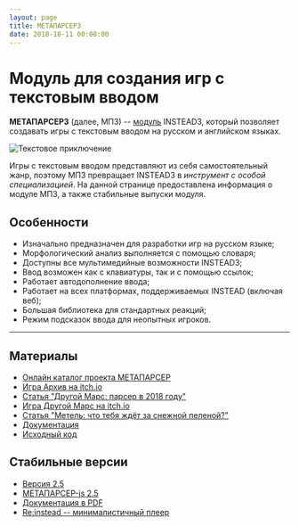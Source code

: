 ```yaml
---
layout: page
title: МЕТАПАРСЕР3
date: 2018-10-11 00:00:00
---
```


# Модуль для создания игр с текстовым вводом

__МЕТАПАРСЕР3__ (далее, МП3) -- [модуль](https://github.com/instead-hub/metaparser) INSTEAD3, который позволяет
создавать игры с текстовым вводом на русском и английском языках.

![Текстовое приключение](/screenshots/mars.png)

Игры с текстовым вводом представляют из себя самостоятельный жанр,
поэтому МП3 превращает INSTEAD3 в _инструмент с особой
специализацией_. На данной странице предоставлена информация о модуле МП3,
а также стабильные выпуски модуля.

## Особенности

- Изначально предназначен для разработки игр на русском языке;
- Морфологический анализ выполняется с помощью словаря;
- Доступны все мультимедийные возможности INSTEAD3;
- Ввод возможен как c клавиатуры, так и с помощью ссылок;
- Работает автодополнение ввода;
- Работает на всех платформах, поддерживаемых INSTEAD (включая веб);
- Большая библиотека для стандартных реакций;
- Режим подсказок ввода для неопытных игроков.

- - -

## Материалы

- [Онлайн каталог проекта МЕТАПАРСЕР](https://gl00my.github.io/metaparser.www/)
- [Игра Архив на itch.io](https://instead.itch.io/archive)
- [Статья "Другой Марс: парсер в 2018 году"](https://gamin.me/posts/19616)
- [Игра Другой Марс на itch.io](https://instead.itch.io/mars)
- [Статья "Метель: что тебя ждёт за снежной пеленой?"](https://dtf.ru/indie/40760-metel-chto-tebya-zhdet-za-snezhnoy-pelenoy)
- [Документация](https://github.com/instead-hub/metaparser/blob/master/doc/manual-ru.md)
- [Исходный код](https://github.com/instead-hub/metaparser)

## Стабильные версии

- [Версия 2.5](https://github.com/instead-hub/metaparser/releases/download/2.5/metaparser-2.5.zip)
- [МЕТАПАРСЕР-js 2.5](https://github.com/gl00my/metaparser-js/releases/download/2.5/metaparser-js.zip)
- [Документация в PDF](https://github.com/instead-hub/metaparser/releases/download/2.5/manual-ru.pdf)
- [Re:instead -- минималистичный плеер](https://github.com/instead-hub/reinstead)
